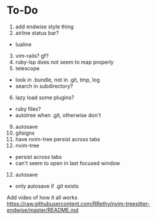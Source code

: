 # To-Do

1. add endwise style thing
2. airline status bar? 
 - lualine
3. vim-rails? gf?
4. ruby-lsp does not seem to map properly
5. telescope
 - look in .bundle, not in .git, tmp, log
 - search in subdirectory?
6. lazy load some plugins?
  - ruby files?
  - autotree when .git, otherwise don't
9. autosave
10. gitsigns
11. have nvim-tree persist across tabs
11. nvim-tree
 - persist across tabs
 - can't seem to open in last focused window
12. autosave
 - only autosave if .git exists

Add video of how it all works
https://raw.githubusercontent.com/RRethy/nvim-treesitter-endwise/master/README.md
